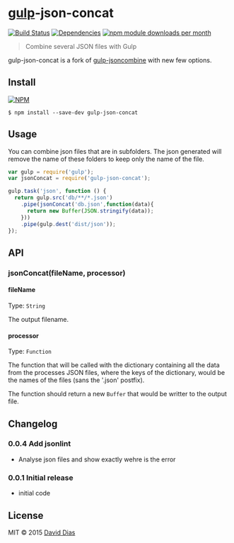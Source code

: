 # [gulp](https://gulpjs.com)-json-concat
[![Build Status](https://travis-ci.org/thedaviddias/gulp-json-concat.svg?branch=master)](https://travis-ci.org/thedaviddias/gulp-json-concat)
[![Dependencies](https://david-dm.org/thedaviddias/gulp-json-concat.png)](https://david-dm.org/thedaviddias/gulp-json-concat)
[![npm module downloads per month](http://img.shields.io/npm/dm/gulp-json-concat.svg)](https://www.npmjs.org/package/gulp-json-concat)

> Combine several JSON files with Gulp

gulp-json-concat is a fork of [gulp-jsoncombine](https://www.npmjs.com/package/gulp-jsoncombine) with new few options.

## Install

[![NPM](https://nodei.co/npm/gulp-json-concat.png?compact=true)](https://www.npmjs.org/package/gulp-json-concat)

```shell
$ npm install --save-dev gulp-json-concat
```

## Usage

You can combine json files that are in subfolders. The json generated will remove the name of these folders to keep only the name of the file.

```js
var gulp = require('gulp');
var jsonConcat = require('gulp-json-concat');

gulp.task('json', function () {
  return gulp.src('db/**/*.json')
    .pipe(jsonConcat('db.json',function(data){
      return new Buffer(JSON.stringify(data));
    }))
    .pipe(gulp.dest('dist/json'));
});
```

## API

### jsonConcat(fileName, processor)

#### fileName
Type: `String`

The output filename.

#### processor
Type: `Function`

The function that will be called with the dictionary containing all the data from the processes JSON files, where the keys of the dictionary, would be the names of the files (sans the '.json' postfix).

The function should return a new `Buffer` that would be writter to the output file.

## Changelog

### 0.0.4 Add jsonlint
* Analyse json files and show exactly wehre is the error

### 0.0.1 Initial release
* initial code

## License

MIT © 2015 [David Dias](http://www.david-dias.com)
